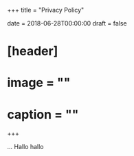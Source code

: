 +++
title = "Privacy Policy"

date = 2018-06-28T00:00:00
draft = false

# [header]
# image = ""
# caption = ""
+++

...
Hallo hallo